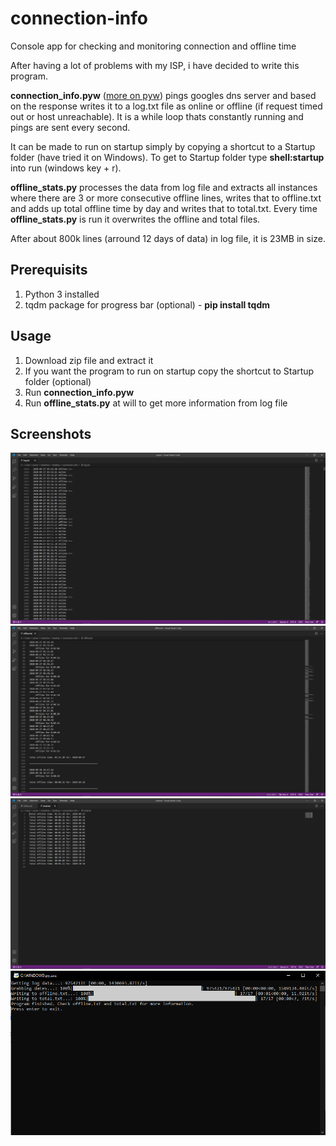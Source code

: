 # connection-info
Console app for checking and monitoring connection and offline time

After having a lot of problems with my ISP, i have decided to write this program.

**connection_info.pyw** ([more on pyw](https://stackoverflow.com/questions/9705982/pythonw-exe-or-python-exe)) pings googles dns server and based on the response writes it to a log.txt file as online or offline (if request timed out or host unreachable). It is a while loop thats constantly running and pings are sent every second.

It can be made to run on startup simply by copying a shortcut to a Startup folder (have tried it on Windows). To get to Startup folder type **shell:startup** into run (windows key + r).

**offline_stats.py** processes the data from log file and extracts all instances where there are 3 or more consecutive offline lines, writes that to offline.txt and adds up total offline time by day and writes that to total.txt. Every time **offline_stats.py** is run it overwrites the offline and total files.

After about 800k lines (arround 12 days of data) in log file, it is 23MB in size.
## Prerequisits
1. Python 3 installed
2. tqdm package for progress bar (optional) - **pip install tqdm**
## Usage
1. Download zip file and extract it
2. If you want the program to run on startup copy the shortcut to Startup folder (optional)
3. Run **connection_info.pyw**
4. Run **offline_stats.py** at will to get more information from log file

## Screenshots
![Alt text](/screenshots/logtxt.png?raw=true "Optional Title")
![Alt text](/screenshots/offlinetxt.png?raw=true "Optional Title")
![Alt text](/screenshots/totaltxt.png?raw=true "Optional Title")
![Alt text](/screenshots/offlinestats.png?raw=true "Optional Title")
